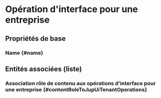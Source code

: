 # Opération d'interface pour une entreprise
<!--- THIS FILE IS GENERATED PLEASE DO NOT EDIT IT DIRECTLY --->



## Propriétés de base

### Name {#name}
        




## Entités associées (liste)

### Association rôle de contenu aux opérations d'interface pour une entreprise {#contentRoleToJupUiTenantOperations}
        




